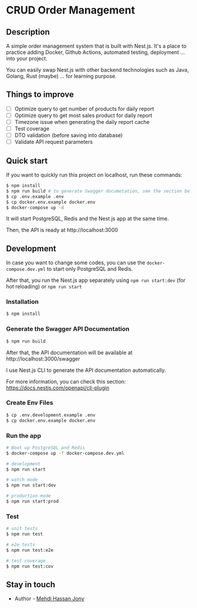 # CRUD Order Management

## Description

A simple order management system that is built with Nest.js. It's a place to practice adding Docker, Github Actions, automated testing, deployment ... into your project.

You can easily swap Nest.js with other backend technologies such as Java, Golang, Rust (maybe) ... for learning purpose.

## Things to improve

- [ ] Optimize query to get number of products for daily report
- [ ] Optimize query to get most sales product for daily report
- [ ] Timezone issue when generating the daily report cache
- [ ] Test coverage
- [ ] DTO validation (before saving into database)
- [ ] Validate API request parameters

## Quick start

If you want to quickly run this project on localhost, run these commands:

```bash
$ npm install
$ npm run build # to generate Swagger documetation, see the section below
$ cp .env.example .env
$ cp docker.env.example docker.env
$ docker-compose up -d
```

It will start PostgreSQL, Redis and the Nest.js app at the same time.

Then, the API is ready at http://localhost:3000

## Development

In case you want to change some codes, you can use the `docker-compose.dev.yml` to start only PostgreSQL and Redis.

After that, you run the Nest.js app separately using `npm run start:dev` (for hot reloading) or `npm run start`

### Installation

```bash
$ npm install
```

### Generate the Swagger API Documentation

```bash
$ npm run build
```

After that, the API documentation will be available at http://localhost:3000/swagger

I use Nest.js CLI to generate the API documentation automatically.

For more information, you can check this section: https://docs.nestjs.com/openapi/cli-plugin

### Create Env Files

```bash
$ cp .env.development.example .env
$ cp docker.env.example docker.env
```

### Run the app

```bash
# Boot up PostgreSQL and Redis
$ docker-compose up -f docker-compose.dev.yml

# development
$ npm run start

# watch mode
$ npm run start:dev

# production mode
$ npm run start:prod
```

### Test

```bash
# unit tests
$ npm run test

# e2e tests
$ npm run test:e2e

# test coverage
$ npm run test:cov
```

## Stay in touch

- Author - [Mehdi Hassan Jony](https://linkedin.com/in/mehdihassanjony)
 
